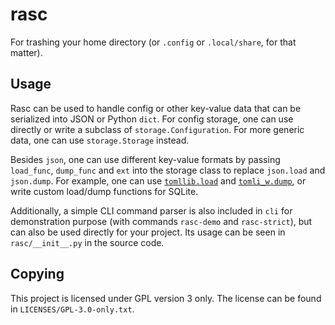 # rasc

For trashing your home directory (or `.config` or `.local/share`, for that
matter).

## Usage

Rasc can be used to handle config or other key-value data that can be
serialized into JSON or Python `dict`.  For config storage, one can use
directly or write a subclass of `storage.Configuration`.  For more generic
data, one can use `storage.Storage` instead.

Besides `json`, one can use different key-value formats by passing `load_func`,
`dump_func` and `ext` into the storage class to replace `json.load` and
`json.dump`.  For example, one can use [`tomllib.load`][tomllib] and
[`tomli_w.dump`][tomli_w], or write custom load/dump functions for SQLite.

[tomllib]: https://docs.python.org/3/library/tomllib.html
[tomli_w]: https://pypi.org/project/tomli-w/

Additionally, a simple CLI command parser is also included in `cli` for
demonstration purpose (with commands `rasc-demo` and `rasc-strict`),
but can also be used directly for your project.  Its usage can be seen in
`rasc/__init__.py` in the source code.

## Copying

This project is licensed under GPL version 3 only.  The license can be found in
`LICENSES/GPL-3.0-only.txt`.

